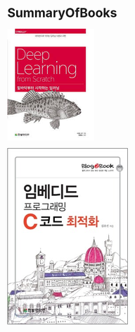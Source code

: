 # SummaryOfBooks

![alt text](./AI/밑바닥부터%20시작하는%20딥러닝/.image/밑바닥부터_시작하는_딥러닝.png)



![alt text](./Embedded/임베디드%20프로그래밍%20C%20코드%20최적화//.image/임베디드_프로그래밍_C코드_최적화.png)
